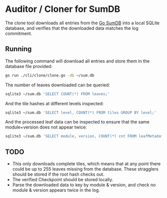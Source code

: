 # Auditor / Cloner for SumDB

The clone tool downloads all entries from the [Go SumDB](https://blog.golang.org/module-mirror-launch) into a local SQLite database, and verifies that the downloaded data matches the log commitment.

## Running

The following command will download all entries and store them in the database file provided:
```bash
go run ./cli/clone/clone.go -db ~/sum.db
```

The number of leaves downloaded can be queried:
```bash
sqlite3 ~/sum.db 'SELECT COUNT(*) FROM leaves;'
```

And the tile hashes at different levels inspected:
```bash
sqlite3 ~/sum.db 'SELECT level, COUNT(*) FROM tiles GROUP BY level;'
```

And the processed leaf data can be inspected to ensure that the same module+version does not appear twice:
```bash
sqlite3 ~/sum.db 'SELECT module, version, COUNT(*) cnt FROM leafMetadata GROUP BY module, version HAVING cnt > 1;'
```

## TODO
* This only downloads complete tiles, which means that at any point there could be up to 255 leaves missing from the database. These stragglers should be stored if the root hash checks out.
* The verified Checkpoint should be stored locally.
* Parse the downloaded data to key by module & version, and check no module & version appears twice in the log.
